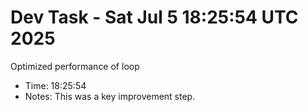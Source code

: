# Dev Task - Sat Jul  5 18:25:54 UTC 2025
Optimized performance of loop
- Time: 18:25:54
- Notes: This was a key improvement step.
